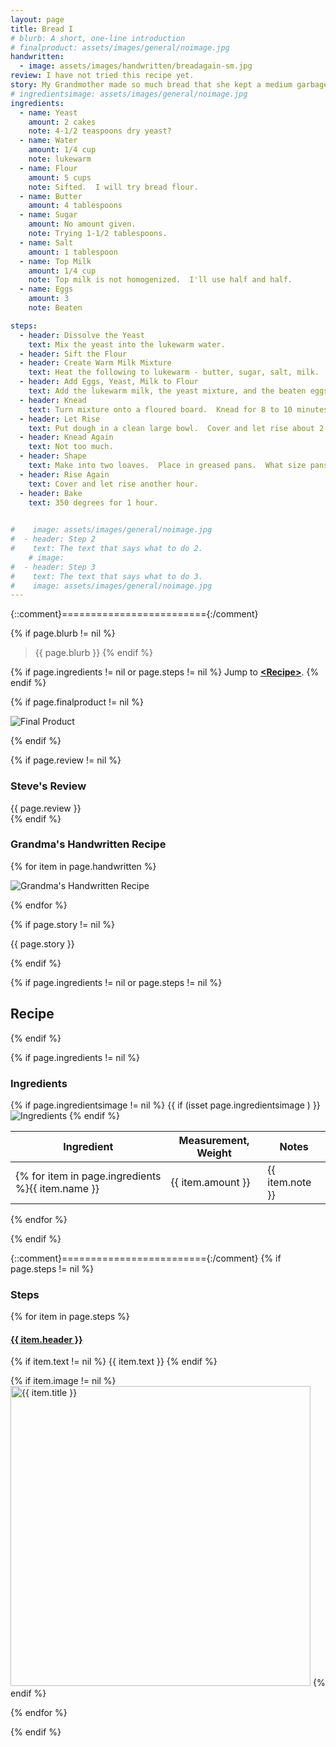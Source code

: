 ```yaml
---
layout: page
title: Bread I
# blurb: A short, one-line introduction
# finalproduct: assets/images/general/noimage.jpg
handwritten: 
  - image: assets/images/handwritten/breadagain-sm.jpg
review: I have not tried this recipe yet.
story: My Grandmother made so much bread that she kept a medium garbage can in her kitchen just to hold flour. 
# ingredientsimage: assets/images/general/noimage.jpg
ingredients:
  - name: Yeast
    amount: 2 cakes
    note: 4-1/2 teaspoons dry yeast?
  - name: Water
    amount: 1/4 cup
    note: lukewarm
  - name: Flour
    amount: 5 cups
    note: Sifted.  I will try bread flour.
  - name: Butter
    amount: 4 tablespoons
  - name: Sugar
    amount: No amount given.
    note: Trying 1-1/2 tablespoons.
  - name: Salt
    amount: 1 tablespoon
  - name: Top Milk
    amount: 1/4 cup
    note: Top milk is not homogenized.  I'll use half and half.
  - name: Eggs
    amount: 3
    note: Beaten

steps:
  - header: Dissolve the Yeast
    text: Mix the yeast into the lukewarm water.
  - header: Sift the Flour
  - header: Create Warm Milk Mixture
    text: Heat the following to lukewarm - butter, sugar, salt, milk.
  - header: Add Eggs, Yeast, Milk to Flour
    text: Add the lukewarm milk, the yeast mixture, and the beaten eggs to the flour.  Beat with a wooden spoon.
  - header: Knead
    text: Turn mixture onto a floured board.  Knead for 8 to 10 minutes.
  - header: Let Rise
    text: Put dough in a clean large bowl.  Cover and let rise about 2 hours.  
  - header: Knead Again
    text: Not too much.
  - header: Shape
    text: Make into two loaves.  Place in greased pans.  What size pans?
  - header: Rise Again
    text: Cover and let rise another hour.
  - header: Bake
    text: 350 degrees for 1 hour.
  

#    image: assets/images/general/noimage.jpg
#  - header: Step 2
#    text: The text that says what to do 2.
    # image: 
#  - header: Step 3
#    text: The text that says what to do 3.
#    image: assets/images/general/noimage.jpg
---
```


{::comment}========================={:/comment}

{% if page.blurb != nil %}
> {{ page.blurb }}
{% endif %}

{% if page.ingredients != nil or page.steps != nil %}
Jump to **[\<Recipe\>](#recipe)**.
{% endif %}

<!--- ~~~~~~~~~~~~~~~~~~~~~~~~~~~~~~~~~~~~ --->

<!--- 
page.finalproduct is {% if page.finalproduct == blank %}blank{% else %}"{{ page.finalproduct }}"{% endif %}

page.finalproduct is {% if page.finalproduct == "" %}empty string{% else %}"{{ page.finalproduct }}"{% endif %}

page.finalproduct is {% if page.finalproduct == nil %}nil{% else %}"{{ page.finalproduct }}"{% endif %}
--->

<!--- {{ if (isset page.finalproduct ) }}  --->
{% if page.finalproduct != nil %}

<img alt="Final Product" src="https://illinifanboy.github.io/{{ page.finalproduct }}">

{% endif %}

<!--- ~~~~~~~~~~~~~~~~~~~~~~~~~~~~~~~~~~~~ --->

{% if page.review != nil %}
### Steve's Review  
{{ page.review }}    
{% endif %}

<!--- ~~~~~~~~~~~~~~~~~~~~~~~~~~~~~~~~~~~~ --->

### Grandma's Handwritten Recipe

{% for item in page.handwritten %}

<img alt="Grandma's Handwritten Recipe" src="https://illinifanboy.github.io/{{ item.image }}">

{% endfor %}

{% if page.story != nil %}

{{ page.story }}

{% endif %}

<!--- ~~~~~~~~~~~~~~~~~~~~~~~~~~~~~~~~~~~~ --->

{% if page.ingredients != nil or page.steps != nil %}
## Recipe
{% endif %}

{% if page.ingredients != nil %}
### Ingredients

{% if page.ingredientsimage != nil %}
{{ if (isset page.ingredientsimage ) }}
<img alt="Ingredients" src="https://illinifanboy.github.io/{{ page.ingredientsimage }}">
{% endif %}

Ingredient | Measurement, Weight | Notes
---|---|----
{% for item in page.ingredients %}{{ item.name }} | {{ item.amount }} | {{ item.note }}
{% endfor %}

{% endif %}

{::comment}========================={:/comment}
{% if page.steps != nil %}
### Steps

{% for item in page.steps %}

#### <ins>{{ item.header }}</ins> 

{% if item.text != nil %}
{{ item.text }}
{% endif %}

{% if item.image != nil %}
<img width="480" alt="{{ item.title }}" src="https://illinifanboy.github.io/{{ item.image }}">
{% endif %}

{% endfor %}

{% endif %}

